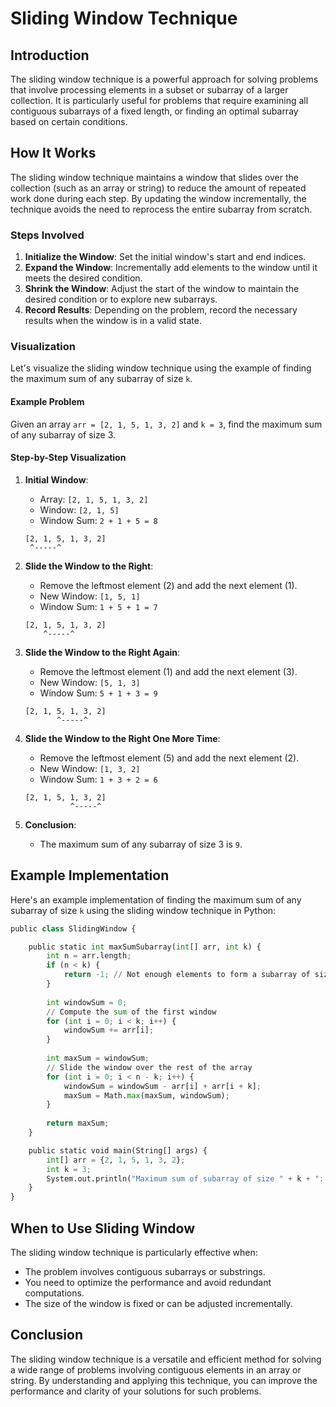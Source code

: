 # Sliding Window Technique

## Introduction

The sliding window technique is a powerful approach for solving problems that involve processing elements in a subset or subarray of a larger collection. It is particularly useful for problems that require examining all contiguous subarrays of a fixed length, or finding an optimal subarray based on certain conditions.

## How It Works

The sliding window technique maintains a window that slides over the collection (such as an array or string) to reduce the amount of repeated work done during each step. By updating the window incrementally, the technique avoids the need to reprocess the entire subarray from scratch.

### Steps Involved

1. **Initialize the Window**: Set the initial window's start and end indices.
2. **Expand the Window**: Incrementally add elements to the window until it meets the desired condition.
3. **Shrink the Window**: Adjust the start of the window to maintain the desired condition or to explore new subarrays.
4. **Record Results**: Depending on the problem, record the necessary results when the window is in a valid state.

### Visualization

Let's visualize the sliding window technique using the example of finding the maximum sum of any subarray of size `k`.

#### Example Problem

Given an array `arr = [2, 1, 5, 1, 3, 2]` and `k = 3`, find the maximum sum of any subarray of size 3.

#### Step-by-Step Visualization

1. **Initial Window**:
    - Array: `[2, 1, 5, 1, 3, 2]`
    - Window: `[2, 1, 5]`
    - Window Sum: `2 + 1 + 5 = 8`

    ```
    [2, 1, 5, 1, 3, 2]
     ^-----^
    ```

2. **Slide the Window to the Right**:
    - Remove the leftmost element (2) and add the next element (1).
    - New Window: `[1, 5, 1]`
    - Window Sum: `1 + 5 + 1 = 7`

    ```
    [2, 1, 5, 1, 3, 2]
        ^-----^
    ```

3. **Slide the Window to the Right Again**:
    - Remove the leftmost element (1) and add the next element (3).
    - New Window: `[5, 1, 3]`
    - Window Sum: `5 + 1 + 3 = 9`

    ```
    [2, 1, 5, 1, 3, 2]
           ^-----^
    ```

4. **Slide the Window to the Right One More Time**:
    - Remove the leftmost element (5) and add the next element (2).
    - New Window: `[1, 3, 2]`
    - Window Sum: `1 + 3 + 2 = 6`

    ```
    [2, 1, 5, 1, 3, 2]
              ^-----^
    ```

5. **Conclusion**:
    - The maximum sum of any subarray of size 3 is `9`.

## Example Implementation

Here's an example implementation of finding the maximum sum of any subarray of size `k` using the sliding window technique in Python:

```python
public class SlidingWindow {

    public static int maxSumSubarray(int[] arr, int k) {
        int n = arr.length;
        if (n < k) {
            return -1; // Not enough elements to form a subarray of size k
        }
        
        int windowSum = 0;
        // Compute the sum of the first window
        for (int i = 0; i < k; i++) {
            windowSum += arr[i];
        }
        
        int maxSum = windowSum;
        // Slide the window over the rest of the array
        for (int i = 0; i < n - k; i++) {
            windowSum = windowSum - arr[i] + arr[i + k];
            maxSum = Math.max(maxSum, windowSum);
        }
        
        return maxSum;
    }

    public static void main(String[] args) {
        int[] arr = {2, 1, 5, 1, 3, 2};
        int k = 3;
        System.out.println("Maximum sum of subarray of size " + k + ": " + maxSumSubarray(arr, k));
    }
}
```

## When to Use Sliding Window

The sliding window technique is particularly effective when:

- The problem involves contiguous subarrays or substrings.
- You need to optimize the performance and avoid redundant computations.
- The size of the window is fixed or can be adjusted incrementally.

## Conclusion

The sliding window technique is a versatile and efficient method for solving a wide range of problems involving contiguous elements in an array or string. By understanding and applying this technique, you can improve the performance and clarity of your solutions for such problems.
